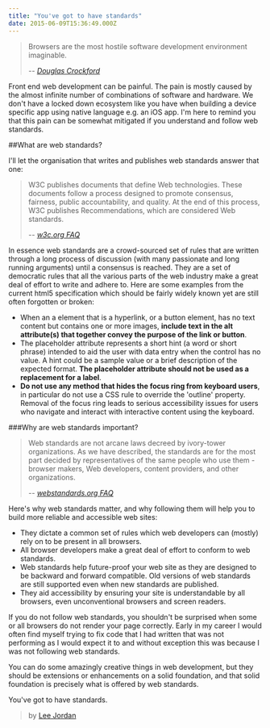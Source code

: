 ```yaml
---
title: "You've got to have standards"
date: 2015-06-09T15:36:49.000Z
---
```


> Browsers are the most hostile software development environment imaginable.
> 
> -- <cite>[Douglas Crockford](http://en.wikipedia.org/wiki/Douglas_Crockford)</cite>

Front end web development can be painful. The pain is mostly caused by the almost infinite number of combinations of software and hardware. We don't have a locked down ecosystem like you have when building a device specific app using native language e.g. an iOS app. I'm here to remind you that this pain can be somewhat mitigated if you understand and follow web standards.


##What are web standards?

I'll let the organisation that writes and publishes web standards answer that one:

> W3C publishes documents that define Web technologies. These documents follow a process designed to promote consensus, fairness, public accountability, and quality. At the end of this process, W3C publishes Recommendations, which are considered Web standards.
> 
> -- <cite>[w3c.org FAQ](http://www.w3.org/standards/faq)</cite>

In essence web standards are a crowd-sourced set of rules that are written through a long process of discussion (with many passionate and long running arguments) until a consensus is reached. They are a set of democratic rules that all the various parts of the web industry make a great deal of effort to write and adhere to. Here are some examples from the current html5 specification which should be fairly widely known yet are still often forgotten or broken:

* When an a element that is a hyperlink, or a button element, has no text content but contains one or more images, **include text in the alt attribute(s) that together convey the purpose of the link or button**.
* The placeholder attribute represents a short hint (a word or short phrase) intended to aid the user with data entry when the control has no value. A hint could be a sample value or a brief description of the expected format. **The placeholder attribute should not be used as a replacement for a label**.
* **Do not use any method that hides the focus ring from keyboard users**, in particular do not use a CSS rule to override the 'outline' property. Removal of the focus ring leads to serious accessibility issues for users who navigate and interact with interactive content using the keyboard.

###Why are web standards important?
> Web standards are not arcane laws decreed by ivory-tower organizations. As we have described, the standards are for the most part decided by representatives of the same people who use them - browser makers, Web developers, content providers, and other organizations.
> 
> -- <cite>[webstandards.org FAQ](http://www.webstandards.org/learn/faq/)</cite>

Here's why web standards matter, and why following them will help you to build more reliable and accessible web sites:

* They dictate a common set of rules which web developers can (mostly) rely on to be present in all browsers.
* All browser developers make a great deal of effort to conform to web standards.
* Web standards help future-proof your web site as they are designed to be backward and forward compatible. Old versions of web standards are still supported even when new standards are published.
* They aid accessibility by ensuring your site is understandable by all browsers, even unconventional browsers and screen readers.

If you do not follow web standards, you shouldn't be surprised when some or all browsers do not render your page correctly. Early in my career I would often find myself trying to fix code that I had written that was not performing as I would expect it to and without exception this was because I was not following web standards. 

You can do some amazingly creative things in web development, but they should be extensions or enhancements on a solid foundation, and that solid foundation is precisely what is offered by web standards.

You've got to have standards.

> by [Lee Jordan](https://github.com/leejordan)